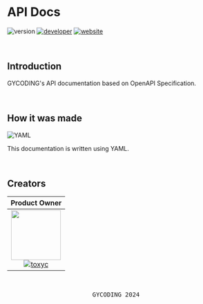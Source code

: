 # API Docs

![version](https://img.shields.io/badge/version-1.0.0-gold?style=for-the-badge)
[![developer](https://img.shields.io/badge/developed-GYCODING-B833FF?style=for-the-badge)](https://gycoding.com)
[![website](https://img.shields.io/badge/website-link-lightgrey?style=for-the-badge)](#)

<br>

## Introduction

GYCODING's API documentation based on OpenAPI Specification.

<br>

## How it was made

![YAML](https://img.shields.io/badge/yaml-%23ffffff.svg?style=for-the-badge&logo=yaml&logoColor=151515)

This documentation is written using YAML.

<br>

## Creators

| Product Owner |
| :---: |
| <img src="https://github.com/gy-toxyc.png?size=115" width=115> <br> [![toxyc](https://img.shields.io/badge/toxyc-yellow?style=for-the-badge)](https://github.com/gy-toxyc) |

<br>

<pre align="center">GYCODING 2024</pre>
